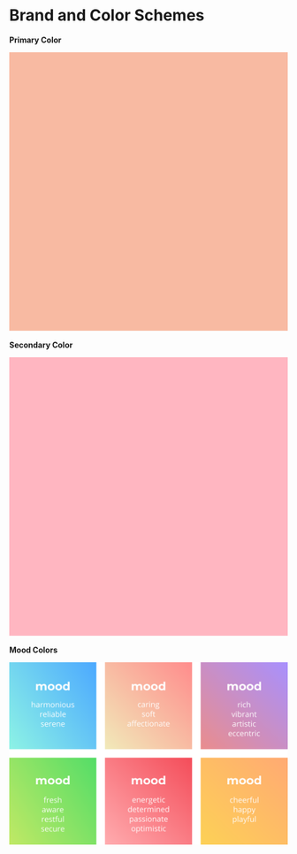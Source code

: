 # Brand and Color Schemes 

**Primary Color**

![Peach](./color-main-peach.png)

**Secondary Color**

![Pink](./color-main-pink.png)

**Mood Colors**

![Moods](./colors.png)